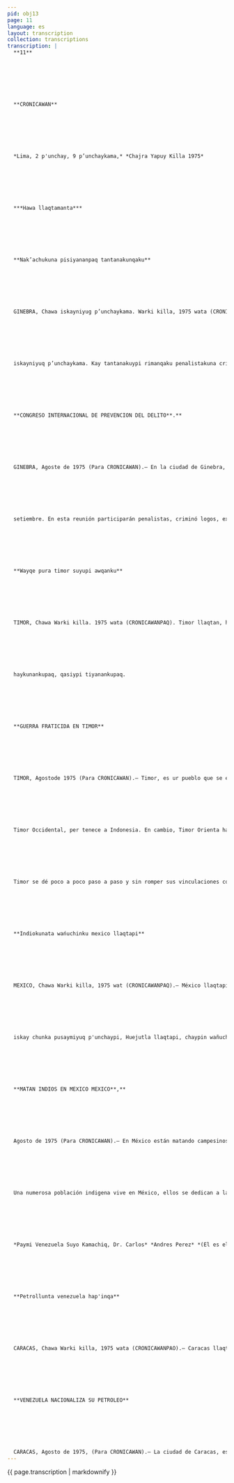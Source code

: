 ```yaml
---
pid: obj13
page: 11
language: es
layout: transcription
collection: transcriptions
transcription: |
  **11**
  
  
  
  
  
  
  
  **CRONICAWAN**
  
  
  
  
  
  
  
  *Lima, 2 p'unchay, 9 p’unchaykama,* *Chajra Yapuy Killa 1975*
  
  
  
  
  
  
  
  ***Hawa llaqtamanta***
  
  
  
  
  
  
  
  **Nak’achukuna pisiyananpaq tantanakunqaku**
  
  
  
  
  
  
  
  GINEBRA, Chawa iskayniyug p’unchaykama. Warki killa, 1975 wata (CRONICAWAN PAO).— Ginebra llaqtapi tantanakunqaku waranqa manta aswan ashkha delegadukuna, llapan llaqtaku namanta ONU masichayman delegadukuna. Paykunan tantanakungaku imay natan fak'achukuna pis yanman qhawanankupag hinaspa, imatan ruwakun man mana Hak'ay kananpaq. Paykuna tantanakunqaku Ginebra llagtapi, chayta ghawanankupag Chajra yapu killapi, huj ñeqe p'unchaymanta, chunka
  
  
  
  
  
  
  
  iskayniyuq p’unchaykama. Kay tantanakuypi rimanqaku penalistakuna criminologokuna, sociologokuna, policiakuna ima Ohawallangakutag ima raykun llapan musoq llaqtakunapi ñak'achukuna mirarishanku, hinaspa ima mantan chay llaqtakunapi tiyaqkuna manchanku, imaraykun manchayllapi llapan runakuna tiyanku chayta. Pisqa ñeqe tantanakuy fan kanga kay tantana kuy, sapa pisqa watan kayta ruwakushan, 1950 watamanta pacharaq.
  
  
  
  
  
  
  
  **CONGRESO INTERNACIONAL DE PREVENCION DEL DELITO**.**
  
  
  
  
  
  
  
  GINEBRA, Agoste de 1975 (Para CRONICAWAN).— En la ciudad de Ginebra, se reun rán más de mil delegados representantes de todos lo paises acreditados ante le ONU. Ellos se reunirá para ver la manera de disminuir la criminalidad y el modo de erradicarlo. Para contemplar estos ssuntos se reunirán er Ginebra a partir del dia primero hasta el 12 de
  
  
  
  
  
  
  
  setiembre. En esta reunión participarán penalistas, criminó logos, expertos policiales, sociólogos, etc. En este Congreso se examinará por qué la criminalidad se ha extendide en las sociedades modernas, asimismo, el creciente miedo en estas sociedades y el hecho de que los hombres vivan con temor y se sientan inseguros. Este será el Quinte Congreso que se realiza sobre la materia, el mismo que se efectéa cada cinco años a partir de 1950.
  
  
  
  
  
  
  
  **Wayqe pura timor suyupi awqanku**
  
  
  
  
  
  
  
  TIMOR, Chawa Warki killa. 1975 wata (CRONICAWANPAQ). Timor llaqtan, hatun qochaq chawpinpi kashan Isla nisganchismi kashan, Archipiélego de Indonesia sutiyuqpin. Kay Timor Islaqa, Timor Antisuyo Timor Kontisuyokunapi iskay suyupi t'aqasqa kashan. Timor Kontisuyuta, In donesie llaqta kamachi kun, Timor Antisuyo Ichaga, kunan kikin Portu galmanta Coloniallanragkashan. Chay Timor Antisuyu pin, kawsashan iskay masichakuy Timorta gespichinankupaq, sutinkun kashan: Hujnin Frente Revolucionario para la Independencia de Timor (FRETE LINI, paykuna munanku kunamanta pacha,kunan kikin Timor llaqtamar gespichiyta. Huqnintaq kashan Unión Democrática de Timor UDT, paykunmunanku, chika, chikalla manta, thaski, thaskiylla manta, mana Portugalwan p’akispa Timor qespichiy ta Chaymanta, mana allin rimaypi haykugtinku, awqanakuypi kashanku chayta qhawaspan Port qal llaqta kamachiq rantinta, mana imapas ruwayta atispa Portugal llaqtaga mañakuran Indonesia llaqtaman, paykuna Timor Islaman haykunanpaq a maña yawar usunanpaq hinaspa qasi kawsay T morman chayananpaq, allin kawsayman runakuna
  
  
  
  
  
  
  
  haykunankupaq, qasiypi tiyanankupaq.
  
  
  
  
  
  
  
  **GUERRA FRATICIDA EN TIMOR**
  
  
  
  
  
  
  
  TIMOR, Agostode 1975 (Para CRONICAWAN).— Timor, es ur pueblo que se encuentra a medio del mar, es lo que decimos una Isla, se encuentra en lo que se llama el Archipiélago de Indonesia Esta Isla de Timor, se encuentra dividida en dos sectores: Timo Oriental y Timor Occiden
  
  
  
  
  
  
  
  Timor Occidental, per tenece a Indonesia. En cambio, Timor Orienta hasta la fecha es aún Colonia Poruiguesa: En este Timor Oriental, existen dos organizaciones de acuerdo, están en para la liberación de Timor, los nombres de ellos son: Frente Revolu cionario para la Indeper dencia de Timor FRETENIN, es uno, ellos quieren independizar Timor inmediatamente. El otro es la Unión Democrática de Timor UDT, ellos quieren que la independencia de
  
  
  
  
  
  
  
  Timor se dé poco a poco paso a paso y sin romper sus vinculaciones con Portugal. De eso, y al no entrar de acuerdo, están en guerra, viendo eso, el Enviado Espęcial del Gobierno de Portugal, y al no poder hacer nada Portugal, ha pedido a Indonesia que intervenga en la Isla de Timor, a fin de evitar el derramamiento de sangre, qie se establezca la paz y los hombres en armonfa puedan vivir en paz.
  
  
  
  
  
  
  
  **Indiokunata wańuchinku mexico llaqtapi**
  
  
  
  
  
  
  
  MEXICO, Chawa Warki killa, 1975 wat (CRONICAWANPAQ).— México llaqtapi wañuchishanku kanpesinukunata, chay kanpesinukunatan “indios" sutiwan reqsikun. Ashkha indígena runa kunan México lleqtapi tiyanku, paykunan chajrapi llank'anku. Chay indiokunatan wañuchishanku allpanta, qechunankupaq komunidad allpata qechunankupaq chayta ruwanankupaqmi kanpesinokunata ñak'ashanku, hinallataqmi wasi kunata thunichinku, llaqtantapas ninawan hap'ichinku. Ninkun México Suyu pis, chaytan ruwasqanku, Hawk’ay Kusi killapi,
  
  
  
  
  
  
  
  iskay chunka pusaymiyuq p'unchaypi, Huejutla llaqtapi, chaypin wañuchiranku suqta runakunata indigena runakunata; kaqllataqmi Xicotepe llaqtapipas, Chawa Warki killapi chunka pisqayuq p'unchaypi ruwasqaku, chay llaqtata rawrachispa. Chay Xicotepe llaqtapin indios Totonacos nisqa, tiyanku paykuna sarata, frijolita tarpunku.
  
  
  
  
  
  
  
  **MATAN INDIOS EN MEXICO MEXICO**,**
  
  
  
  
  
  
  
  Agosto de 1975 (Para CRONICAWAN).— En México están matando campesinos, a esos campesinos se les conoce con el nombre de Hawk’ay Kusi killapi, "indios".
  
  
  
  
  
  
  
  Una numerosa población indigena vive en México, ellos se dedican a la agricultura. A esos indigenas los están matando para arreba tarles las tierras de su comunidad, para conseguir ello asesinan campesinos, destruyen sus viviendas e incendian sus poblados. En México han dicho que esas cosas han sucedido, el 28 de julio en el poblado de Huejutla, donde asesinaron a seis indfgenas. Igual cosa sucedió el 15 de agosto en e poblado de Xicofepe, poblado que fue incendiado. En ese pueblo XIcotepe, viven los llamados Indios Toto nacos, ellos se dedican a cultivo del maíz y frijoles.
  
  
  
  
  
  
  
  *Paymi Venezuela Suyo Kamachiq, Dr. Carlos* *Andres Perez* *(El es el Dr. Carlos Andrés Pérez, Presidente de* *Venezuela)*.
  
  
  
  
  
  
  
  **Petrollunta venezuela hap'inqa**
  
  
  
  
  
  
  
  CARACAS, Chawa Warki killa, 1975 wata (CRONICAWANPAO).— Caracas llaqtan, Venezuela Suyuta Umallin, chay llaqtapi, iskay chunka isqonniyuq p’unchaypi, Chawa warki killapi, Dr. Carlos Andres Perez, Venezuela Kamachiq, kamachita sut'ichanga Venezuela llaqta Industria Petrolera nisqanchista, paypaq hap'inanpaq. Venezuela llaqtamanta, llapan umalliqkunan chaypin karanku, sutichananpaq. Chayllapitaq karanku llapan Embajadorkunapas, kaqllataqmi mink’asqa runakunapas. Chaymanta, Kamachiq Carlos Andres Perez, pillu t'ikata apaspa, Qespichiq Simón Bolivar p'anpasqa kasqanman rin. Chay raykun, lliw Venezuela llaqta runakuna huj hatun hufunakuyta ruwaranku, Venezuela, llaqta Industria Petrolera hap'isqan, petrollo qhapaq kayninta, raymichaspa.
  
  
  
  
  
  
  
  **VENEZUELA NACIONALIZA SU PETROLEO**
  
  
  
  
  
  
  
  CARACAS, Agosto de 1975, (Para CRONICAWAN).— La ciudad de Caracas, es la Capital de la República de Venezuela, en esa ciudad, el día 28 de agosto, el Presidente de Venezuela Dr. Carlos Andrés Pérez, promulgara la ley que nacionaliza para Venezuela su Industria Petrolera. Todas las autoridades y representantes de los Poderes Pûblicos de Venezuela asistieron a la promulgación. Alli también concurrieron todos los embajadores, asimismo las personalidades invitadas al acto. Luego, el Presidente Carlos Andrés Pérez portando una ofrenda floral, se dirigió al Panteon donde se encuentran los restos del Libertador Simón Bolivar. Por eso, todo el pueblo venezolano, realizó una gran manifestación festejando la nacionalización de la Industrie Petolera Venezolana, que es la principal riqueza de este país.
---
```


{{ page.transcription | markdownify }}
